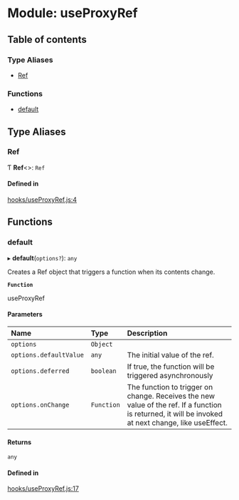 # Module: useProxyRef

## Table of contents

### Type Aliases

- [Ref](useProxyRef.md#ref)

### Functions

- [default](useProxyRef.md#default)

## Type Aliases

### Ref

Ƭ **Ref**<\>: `Ref`

#### Defined in

[hooks/useProxyRef.js:4](https://github.com/Twipped/hooks/blob/86a2b07/hooks/useProxyRef.js#L4)

## Functions

### default

▸ **default**(`options?`): `any`

Creates a Ref object that triggers a function when its contents change.

**`Function`**

useProxyRef

#### Parameters

| Name | Type | Description |
| :------ | :------ | :------ |
| `options` | `Object` |  |
| `options.defaultValue` | `any` | The initial value of the ref. |
| `options.deferred` | `boolean` | If true, the function will be triggered asynchronously |
| `options.onChange` | `Function` | The function to trigger on change. Receives the new value of the ref. If a function is returned, it will be invoked at next change, like useEffect. |

#### Returns

`any`

#### Defined in

[hooks/useProxyRef.js:17](https://github.com/Twipped/hooks/blob/86a2b07/hooks/useProxyRef.js#L17)
